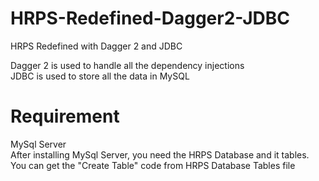 # HRPS-Redefined-Dagger2-JDBC
HRPS Redefined with Dagger 2 and JDBC

Dagger 2 is used to handle all the dependency injections  
JDBC is used to store all the data in MySQL

# Requirement
MySql Server  
After installing MySql Server, you need the HRPS Database and it tables. You can get the "Create Table" code from HRPS Database Tables file
